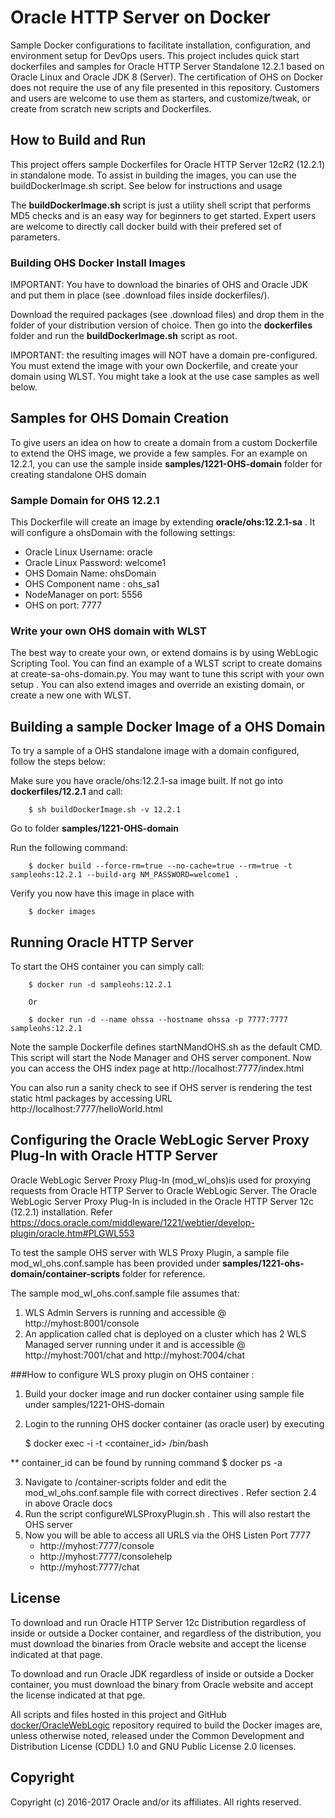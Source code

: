 Oracle HTTP Server on Docker
===============
Sample Docker configurations to facilitate installation, configuration, and environment setup for DevOps users. This project includes quick start dockerfiles and samples for Oracle HTTP Server Standalone 12.2.1 based on Oracle Linux and Oracle JDK 8 (Server).
The certification of OHS on Docker does not require the use of any file presented in this repository.
Customers and users are welcome to use them as starters, and customize/tweak, or create from scratch new scripts and Dockerfiles.

## How to Build and Run
This project offers sample Dockerfiles for Oracle HTTP Server 12cR2 (12.2.1) in standalone mode. To assist in building the images, you can use the buildDockerImage.sh script. See below for instructions and usage

The **buildDockerImage.sh** script is just a utility shell script that performs MD5 checks and is an easy way for beginners to get started. Expert users are welcome to directly call docker build with their prefered set of parameters.

### Building OHS Docker Install Images
IMPORTANT: You have to download the binaries of OHS and Oracle JDK and put them in place (see .download files inside dockerfiles/).

Download the required packages (see .download files) and drop them in the folder of your distribution version of choice. Then go into the **dockerfiles** folder and run the **buildDockerImage.sh** script as root.

IMPORTANT: the resulting images will NOT have a domain pre-configured.
You must extend the image with your own Dockerfile, and create your domain using WLST. You might take a look at the use case samples as well below.

## Samples for OHS Domain Creation
To give users an idea on how to create a domain from a custom Dockerfile to extend the OHS image, we provide a few samples. For an example on 12.2.1, you can use the sample inside **samples/1221-OHS-domain** folder for creating standalone OHS domain

### Sample Domain for OHS 12.2.1
This Dockerfile will create an image by extending **oracle/ohs:12.2.1-sa** . It will configure a ohsDomain with the following settings:

 - Oracle Linux Username: oracle
 - Oracle Linux Password: welcome1
 - OHS Domain Name: ohsDomain
 - OHS Component name : ohs_sa1
 - NodeManager on port: 5556
 - OHS on port: 7777

### Write your own OHS domain with WLST
The best way to create your own, or extend domains is by using WebLogic Scripting Tool. You can find an example of a WLST script to create domains at create-sa-ohs-domain.py. You may want to tune this script with your own setup . You can also extend images and override an existing domain, or create a new one with WLST.

## Building a sample Docker Image of a OHS Domain
To try a sample of a OHS standalone image with a domain configured, follow the steps below:

Make sure you have oracle/ohs:12.2.1-sa image built. If not go into **dockerfiles/12.2.1** and call:

        $ sh buildDockerImage.sh -v 12.2.1

Go to folder **samples/1221-OHS-domain**

Run the following command:

        $ docker build --force-rm=true --no-cache=true --rm=true -t sampleohs:12.2.1 --build-arg NM_PASSWORD=welcome1 .

Verify you now have this image in place with

        $ docker images

## Running Oracle HTTP Server
To start the OHS container you can simply call:

        $ docker run -d sampleohs:12.2.1

        Or

        $ docker run -d --name ohssa --hostname ohssa -p 7777:7777 sampleohs:12.2.1

Note the sample Dockerfile defines startNMandOHS.sh as the default CMD. This script will start the Node Manager and OHS server component.
Now you can access the OHS index page at http://localhost:7777/index.html

You can also run a sanity check to see if OHS server is rendering the test static html packages by accessing URL http://localhost:7777/helloWorld.html

## Configuring the Oracle WebLogic Server Proxy Plug-In with Oracle HTTP Server
Oracle WebLogic Server Proxy Plug-In (mod_wl_ohs)is used for proxying requests from Oracle HTTP Server to Oracle WebLogic Server. The Oracle WebLogic Server Proxy Plug-In is included in the Oracle HTTP Server 12c (12.2.1) installation.
Refer https://docs.oracle.com/middleware/1221/webtier/develop-plugin/oracle.htm#PLGWL553

To test the sample OHS server with WLS Proxy Plugin, a sample file mod_wl_ohs.conf.sample has been provided under **samples/1221-ohs-domain/container-scripts** folder for reference.

The sample mod_wl_ohs.conf.sample file assumes that:

  1. WLS Admin Servers is running and accessible @ http://myhost:8001/console
  2. An application called chat is deployed on a cluster which has 2 WLS Managed server running under it and is accessible @ http://myhost:7001/chat and http://myhost:7004/chat

###How to configure WLS proxy plugin on OHS container :

  1. Build your docker image and run docker container using sample file under samples/1221-OHS-domain
  2. Login to the running OHS docker container (as oracle user) by executing


        $ docker exec -i -t <container_id> /bin/bash

  ** container_id can be found by running command $ docker ps -a

  3. Navigate to /container-scripts folder and edit the mod_wl_ohs.conf.sample file with correct directives . Refer section 2.4 in above Oracle docs
  4. Run the script configureWLSProxyPlugin.sh . This will also restart the OHS server
  5. Now you will be able to access all URLS via the OHS Listen Port 7777
     - http://myhost:7777/console
     - http://myhost:7777/consolehelp
     - http://myhost:7777/chat


## License
To download and run Oracle HTTP Server 12c Distribution regardless of inside or outside a Docker container, and regardless of the distribution, you must download the binaries from Oracle website and accept the license indicated at that page.

To download and run Oracle JDK regardless of inside or outside a Docker container, you must download the binary from Oracle website and accept the license indicated at that pge.

All scripts and files hosted in this project and GitHub [docker/OracleWebLogic](./) repository required to build the Docker images are, unless otherwise noted, released under the Common Development and Distribution License (CDDL) 1.0 and GNU Public License 2.0 licenses.

## Copyright
Copyright (c) 2016-2017 Oracle and/or its affiliates. All rights reserved.